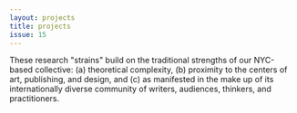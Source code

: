 ```yaml
---
layout: projects
title: projects
issue: 15
---
```


These research "strains" build on the traditional strengths of our
NYC-based collective: (a) theoretical complexity, (b) proximity to the centers
of art, publishing, and design, and (c) as manifested in the make up of its
internationally diverse community of writers, audiences, thinkers, and
practitioners.
